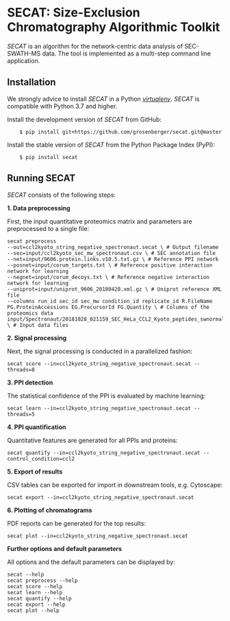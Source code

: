 SECAT: Size-Exclusion Chromatography Algorithmic Toolkit
============

*SECAT* is an algorithm for the network-centric data analysis of SEC-SWATH-MS data. The tool is implemented as a multi-step command line application.

Installation
------------

We strongly advice to install *SECAT* in a Python [*virtualenv*](https://virtualenv.pypa.io/en/stable/). *SECAT* is compatible with Python 3.7 and higher.

Install the development version of *SECAT* from GitHub:

````
    $ pip install git+https://github.com/grosenberger/secat.git@master
````

Install the stable version of *SECAT* from the Python Package Index (PyPI):

````
    $ pip install secat
````

Running SECAT
-------------

*SECAT* consists of the following steps:


**1. Data preprocessing**

First, the input quantitative proteomics matrix and parameters are preprocessed to a single file:

````
secat preprocess
--out=ccl2kyoto_string_negative_spectronaut.secat \ # Output filename
--sec=input/ccl2kyoto_sec_mw_spectronaut.csv \ # SEC annotation file
--net=input/9606.protein.links.v10.5.txt.gz \ # Reference PPI network
--posnet=input/corum_targets.txt \ # Reference positive interaction network for learning
--negnet=input/corum_decoys.txt \ # Reference negative interaction network for learning
--uniprot=input/uniprot_9606_20180420.xml.gz \ # Uniprot reference XML file
--columns run_id sec_id sec_mw condition_id replicate_id R.FileName PG.ProteinAccessions EG.PrecursorId FG.Quantity \ # Columns of the proteomics data
input/Spectronaut/20181028_021159_SEC_HeLa_CCL2_Kyoto_peptides_swnormalized.tsv \ # Input data files
````

**2. Signal processing**

Next, the signal processing is conducted in a parallelized fashion:

````
secat score --in=ccl2kyoto_string_negative_spectronaut.secat --threads=8
````

**3. PPI detection**

The statistical confidence of the PPI is evaluated by machine learning:

````
secat learn --in=ccl2kyoto_string_negative_spectronaut.secat --threads=5
````

**4. PPI quantification**

Quantitative features are generated for all PPIs and proteins:

````
secat quantify --in=ccl2kyoto_string_negative_spectronaut.secat --control_condition=ccl2
````

**5. Export of results**

CSV tables can be exported for import in downstream tools, e.g. Cytoscape:

````
secat export --in=ccl2kyoto_string_negative_spectronaut.secat
````

**6. Plotting of chromatograms**

PDF reports can be generated for the top results:

````
secat plot --in=ccl2kyoto_string_negative_spectronaut.secat
````

**Further options and default parameters**

All options and the default parameters can be displayed by:
````
secat --help
secat preprocess --help
secat score --help
secat learn --help
secat quantify --help
secat export --help
secat plot --help
````

